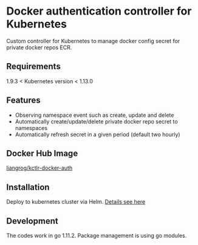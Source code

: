 Docker authentication controller for Kubernetes
===
Custom controller for Kubernetes to manage docker config secret for private docker repos ECR.

Requirements
---
1.9.3 < Kubernetes version < 1.13.0

Features
---
- Observing namespace event such as create, update and delete
- Automatically create/update/delete private docker repo secret to namespaces
- Automatically refresh secret in a given period (default two hourly)

Docker Hub Image
---
[liangrog/kctlr-docker-auth](https://hub.docker.com/r/liangrog/kctlr-docker-auth/)

Installation
---
Deploy to kubernetes cluster via Helm. [Details see here](https://github.com/liangrog/chart-kctlr-docker-auth)

Development
---
The codes work in go 1.11.2. Package management is using go modules.

